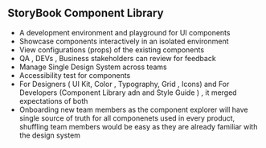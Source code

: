 ## StoryBook Component Library

- A development environment and playground for UI components
- Showcase components interactively in an isolated environment
- View configurations (props) of the existing components
- QA , DEVs , Business stakeholders can review for feedback
- Manage Single Design System across teams
- Accessibility test for components
- For Designers ( UI Kit, Color , Typography, Grid , Icons) and For Developers (Component Library adn and Style Guide ) , it merged expectations of both
- Onboarding new team members as the component explorer will have single source of truth for all componenets used in every product, shuffling team members would be easy as they are already familiar with the design system
